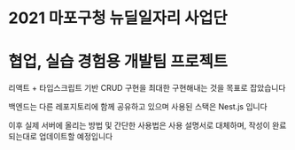 # 2021 마포구청 뉴딜일자리 사업단
# 협업, 실습 경험용 개발팀 프로젝트

리액트 + 타입스크립트 기반 CRUD 구현을 최대한 구현해내는 것을 목표로 잡았습니다

백엔드는 다른 레포지토리에 함께 공유하고 있으며 사용된 스택은 Nest.js 입니다

이후 실제 서버에 올리는 방법 및 간단한 사용법은 사용 설명서로 대체하며, 작성이 완료되는대로 업데이트할 예정입니다
